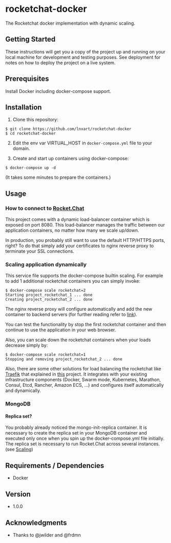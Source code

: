 # rocketchat-docker
The Rocketchat docker implementation with dynamic scaling.

## Getting Started

These instructions will get you a copy of the project up and running on your local machine for development and testing purposes. See deployment for notes on how to deploy the project on a live system.

## Prerequisites

Install Docker including docker-compose support.

## Installation

1. Clone this repository:
```
$ git clone https://github.com/lnxart/rocketchat-docker
$ cd rocketchat-docker
```
2. Edit the env var VIRTUAL_HOST in `docker-compose.yml` file to your domain. 

3. Create and start up containers using docker-compose:
```
$ docker-compose up -d
```

(It takes some minutes to prepare the containers.)

## Usage
### How to connect to [Rocket.Chat](https://rocket.chat)

This project comes with a dynamic load-balancer container which is exposed on port 8080. This load-balancer manages the traffic between our application containers, no matter how many we scale up/down.

In production, you probably still want to use the default HTTP/HTTPS ports, right? To do that simply add your certificates to nginx reverse proxy to terminate your SSL connections.

### Scaling application dynamically

This service file supports the docker-compose builtin scaling. For example to add 1 additional rocketchat containers you can simply invoke:
```
$ docker-compose scale rocketchat=2
Starting project_rocketchat_1 ... done
Creating project_rocketchat_2 ... done
```
The nginx reverse proxy will configure automatically and add the new container to backend servers (for further reading refer to [link](https://github.com/jwilder/nginx-proxy)).

You can test the functionality by stop the first rocketchat container and then continue to use the application in your web browser.

Also, you can scale down the rocketchat containers when your loads decrease simply by:
```
$ docker-compose scale rocketchat=1
Stopping and removing project_rocketchat_2 ... done
```
Also, there are some other solutions for load balancing the rocketchat like [Traefik](https://docs.traefik.io/) that explained in [this](https://github.com/frdmn/docker-rocketchat) project. It integrates with your existing infrastructure components (Docker, Swarm mode, Kubernetes, Marathon, Consul, Etcd, Rancher, Amazon ECS, ...) and configures itself automatically and dynamically.

### MongoDB

#### Replica set?

You probably already noticed the mongo-init-replica container. It is necessary to create the replica set in your MongoDB container and executed only once when you spin up the docker-compose.yml file initially. The replica set is necessary to run Rocket.Chat across several instances. (see [Scaling](https://github.com/lnxart/rocketchat-docker#scaling-application-dynamically))

## Requirements / Dependencies

- Docker

## Version

- 1.0.0

## Acknowledgments

* Thanks to @jwilder and @frdmn

